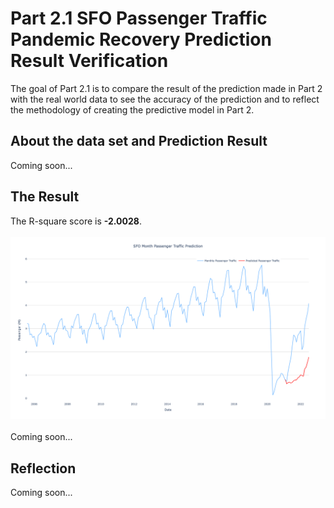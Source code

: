 # Part 2.1 SFO Passenger Traffic Pandemic Recovery Prediction Result Verification
The goal of Part 2.1 is to compare the result of the prediction made in Part 2 with the real world data to see the accuracy of the prediction and to reflect the methodology of creating the predictive model in Part 2.

## About the data set and Prediction Result
Coming soon...

## The Result
The R-square score is <b>-2.0028</b>.
<br><br>
<img src=result_part2.png>
<br><br>
Coming soon...

## Reflection
Coming soon...